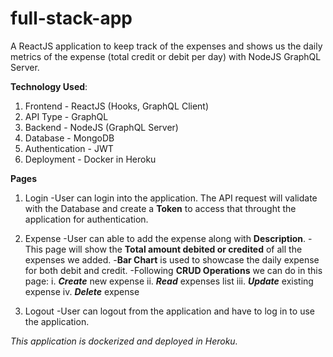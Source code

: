# full-stack-app

A ReactJS application to keep track of the expenses and shows us the daily metrics of the expense (total credit or debit per day) with NodeJS GraphQL Server.

**Technology Used**:
1. Frontend - ReactJS (Hooks, GraphQL Client)
2. API Type - GraphQL
3. Backend  - NodeJS (GraphQL Server)
4. Database - MongoDB
5. Authentication - JWT
6. Deployment - Docker in Heroku

**Pages**
1. Login
    -User can login into the application. The API request will validate with the Database and create a **Token** to access that throught the application for authentication.

2. Expense
    -User can able to add the expense along with **Description**. 
    -This page will show the **Total amount debited or credited** of all the expenses we added.
    -**Bar Chart** is used to showcase the daily expense for both debit and credit.
    -Following **CRUD Operations** we can do in this page:
        i. ***Create*** new expense
       ii. ***Read*** expenses list
      iii. ***Update*** existing expense
       iv. ***Delete*** expense

3. Logout
    -User can logout from the application and have to log in to use the application.

*This application is dockerized and deployed in Heroku.*




